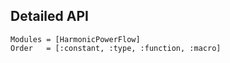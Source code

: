 ## Detailed API

```@autodocs
Modules = [HarmonicPowerFlow]
Order   = [:constant, :type, :function, :macro]
```